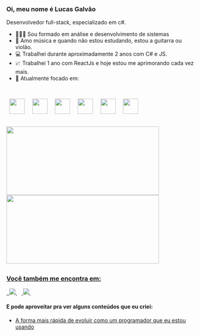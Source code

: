 ### Oi, meu nome é Lucas Galvão
Desenvolvedor full-stack, especializado em c#.

- 👩🏻‍💻 Sou formado em análise e desenvolvimento de sistemas
- 🎸 Amo música e quando não estou estudando, estou a guitarra ou violão.
- 💻 Trabalhei durante aproximadamente 2 anos com C# e JS.
- 📈 Trabalhei 1 ano com ReactJs e hoje estou me aprimorando cada vez mais.
- 🎯 Atualmente focado em:

&nbsp;
<div display="inline">
  &nbsp;&nbsp;<img width="40" height="40" src="https://cdn.jsdelivr.net/gh/devicons/devicon/icons/csharp/csharp-original.svg" />&nbsp;&nbsp;
  &nbsp;&nbsp;<img width="40" height="40" src="https://cdn.jsdelivr.net/gh/devicons/devicon/icons/javascript/javascript-original.svg" />&nbsp;&nbsp;
  &nbsp;&nbsp;<img width="40" height="40" src="https://cdn.jsdelivr.net/gh/devicons/devicon/icons/react/react-original.svg" />&nbsp;&nbsp;
  &nbsp;&nbsp;<img width="40" height="40" src="https://cdn.jsdelivr.net/gh/devicons/devicon/icons/html5/html5-original.svg" />&nbsp;&nbsp;
  &nbsp;&nbsp;<img width="40" height="40" src="https://cdn.jsdelivr.net/gh/devicons/devicon/icons/css3/css3-original.svg" />&nbsp;&nbsp;
  &nbsp;&nbsp;<img width="40" height="40" src="https://cdn.jsdelivr.net/gh/devicons/devicon/icons/microsoftsqlserver/microsoftsqlserver-plain.svg" />&nbsp;&nbsp;
</div>

##

<div style="display: flex; flex-direction: column;" height="200">
   <a href="https://github.com/LucasGalvaoDev">
   <img align=top height="180em" width="400em" src="https://github-readme-stats.vercel.app/api?username=LucasGalvaoDev&show_icons=true&theme=github_dark&include_all_commits=true&count_private=true"/>
   <img align=top height="180em" width="400em" src="https://github-readme-stats.vercel.app/api/top-langs/?username=LucasGalvaoDev&layout=compact&langs_count=7&theme=github_dark"/>
</div>

##

### Você também me encontra em:
&nbsp;<a href="https://www.linkedin.com/in/lucas-galvao-dev/">
  <img src="https://img.shields.io/badge/linkedin-%230077B5.svg?style=for-the-badge&logo=linkedin&logoColor=white">
</a>&nbsp;
&nbsp;<a href="https://www.instagram.com/galvao_lucas_/">
  <img src="https://img.shields.io/badge/Instagram-%23E4405F.svg?style=for-the-badge&logo=Instagram&logoColor=white">
</a>&nbsp;

#### E pode aproveitar pra ver alguns conteúdos que eu criei:
- <a href="https://www.linkedin.com/posts/lucas-galvao-dev_programaaexaeto-projetos-aprendizado-activity-7051202589664681984-Q3ww?utm_source=share&utm_medium=member_desktop">
    A forma mais rápida de evoluir como um programador que eu estou usando
  </a>

